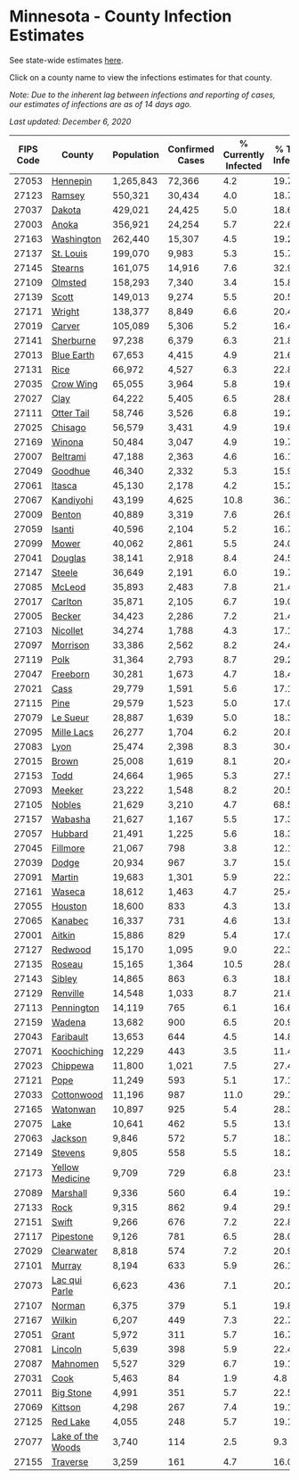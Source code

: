 # Minnesota - County Infection Estimates

See state-wide estimates [here](/infections/us-mn).

Click on a county name to view the infections estimates for that county.

*Note: Due to the inherent lag between infections and reporting of cases, our estimates of infections are as of 14 days ago.*

*Last updated: December 6, 2020*

|   FIPS Code |                                 County |   Population |   Confirmed Cases |   % Currently Infected |   % Total Infected |
|-------------|----------------------------------------|--------------|-------------------|------------------------|--------------------|
|       27053 |                   [Hennepin](hennepin) |    1,265,843 |            72,366 |                    4.2 |               19.7 |
|       27123 |                       [Ramsey](ramsey) |      550,321 |            30,434 |                    4.0 |               18.7 |
|       27037 |                       [Dakota](dakota) |      429,021 |            24,425 |                    5.0 |               18.6 |
|       27003 |                         [Anoka](anoka) |      356,921 |            24,254 |                    5.7 |               22.6 |
|       27163 |               [Washington](washington) |      262,440 |            15,307 |                    4.5 |               19.2 |
|       27137 |                 [St. Louis](st.-louis) |      199,070 |             9,983 |                    5.3 |               15.7 |
|       27145 |                     [Stearns](stearns) |      161,075 |            14,916 |                    7.6 |               32.9 |
|       27109 |                     [Olmsted](olmsted) |      158,293 |             7,340 |                    3.4 |               15.8 |
|       27139 |                         [Scott](scott) |      149,013 |             9,274 |                    5.5 |               20.5 |
|       27171 |                       [Wright](wright) |      138,377 |             8,849 |                    6.6 |               20.4 |
|       27019 |                       [Carver](carver) |      105,089 |             5,306 |                    5.2 |               16.4 |
|       27141 |                 [Sherburne](sherburne) |       97,238 |             6,379 |                    6.3 |               21.8 |
|       27013 |               [Blue Earth](blue-earth) |       67,653 |             4,415 |                    4.9 |               21.6 |
|       27131 |                           [Rice](rice) |       66,972 |             4,527 |                    6.3 |               22.8 |
|       27035 |                 [Crow Wing](crow-wing) |       65,055 |             3,964 |                    5.8 |               19.6 |
|       27027 |                           [Clay](clay) |       64,222 |             5,405 |                    6.5 |               28.6 |
|       27111 |               [Otter Tail](otter-tail) |       58,746 |             3,526 |                    6.8 |               19.2 |
|       27025 |                     [Chisago](chisago) |       56,579 |             3,431 |                    4.9 |               19.6 |
|       27169 |                       [Winona](winona) |       50,484 |             3,047 |                    4.9 |               19.7 |
|       27007 |                   [Beltrami](beltrami) |       47,188 |             2,363 |                    4.6 |               16.1 |
|       27049 |                     [Goodhue](goodhue) |       46,340 |             2,332 |                    5.3 |               15.9 |
|       27061 |                       [Itasca](itasca) |       45,130 |             2,178 |                    4.2 |               15.2 |
|       27067 |                 [Kandiyohi](kandiyohi) |       43,199 |             4,625 |                   10.8 |               36.1 |
|       27009 |                       [Benton](benton) |       40,889 |             3,319 |                    7.6 |               26.9 |
|       27059 |                       [Isanti](isanti) |       40,596 |             2,104 |                    5.2 |               16.7 |
|       27099 |                         [Mower](mower) |       40,062 |             2,861 |                    5.5 |               24.0 |
|       27041 |                     [Douglas](douglas) |       38,141 |             2,918 |                    8.4 |               24.5 |
|       27147 |                       [Steele](steele) |       36,649 |             2,191 |                    6.0 |               19.7 |
|       27085 |                       [McLeod](mcleod) |       35,893 |             2,483 |                    7.8 |               21.4 |
|       27017 |                     [Carlton](carlton) |       35,871 |             2,105 |                    6.7 |               19.0 |
|       27005 |                       [Becker](becker) |       34,423 |             2,286 |                    7.2 |               21.4 |
|       27103 |                   [Nicollet](nicollet) |       34,274 |             1,788 |                    4.3 |               17.1 |
|       27097 |                   [Morrison](morrison) |       33,386 |             2,562 |                    8.2 |               24.4 |
|       27119 |                           [Polk](polk) |       31,364 |             2,793 |                    8.7 |               29.2 |
|       27047 |                   [Freeborn](freeborn) |       30,281 |             1,673 |                    4.7 |               18.4 |
|       27021 |                           [Cass](cass) |       29,779 |             1,591 |                    5.6 |               17.1 |
|       27115 |                           [Pine](pine) |       29,579 |             1,523 |                    5.0 |               17.0 |
|       27079 |                   [Le Sueur](le-sueur) |       28,887 |             1,639 |                    5.0 |               18.3 |
|       27095 |               [Mille Lacs](mille-lacs) |       26,277 |             1,704 |                    6.2 |               20.8 |
|       27083 |                           [Lyon](lyon) |       25,474 |             2,398 |                    8.3 |               30.4 |
|       27015 |                         [Brown](brown) |       25,008 |             1,619 |                    8.1 |               20.4 |
|       27153 |                           [Todd](todd) |       24,664 |             1,965 |                    5.3 |               27.5 |
|       27093 |                       [Meeker](meeker) |       23,222 |             1,548 |                    8.2 |               20.5 |
|       27105 |                       [Nobles](nobles) |       21,629 |             3,210 |                    4.7 |               68.5 |
|       27157 |                     [Wabasha](wabasha) |       21,627 |             1,167 |                    5.5 |               17.3 |
|       27057 |                     [Hubbard](hubbard) |       21,491 |             1,225 |                    5.6 |               18.3 |
|       27045 |                   [Fillmore](fillmore) |       21,067 |               798 |                    3.8 |               12.1 |
|       27039 |                         [Dodge](dodge) |       20,934 |               967 |                    3.7 |               15.0 |
|       27091 |                       [Martin](martin) |       19,683 |             1,301 |                    5.9 |               22.3 |
|       27161 |                       [Waseca](waseca) |       18,612 |             1,463 |                    4.7 |               25.4 |
|       27055 |                     [Houston](houston) |       18,600 |               833 |                    4.3 |               13.8 |
|       27065 |                     [Kanabec](kanabec) |       16,337 |               731 |                    4.6 |               13.8 |
|       27001 |                       [Aitkin](aitkin) |       15,886 |               829 |                    5.4 |               17.0 |
|       27127 |                     [Redwood](redwood) |       15,170 |             1,095 |                    9.0 |               22.3 |
|       27135 |                       [Roseau](roseau) |       15,165 |             1,364 |                   10.5 |               28.0 |
|       27143 |                       [Sibley](sibley) |       14,865 |               863 |                    6.3 |               18.8 |
|       27129 |                   [Renville](renville) |       14,548 |             1,033 |                    8.7 |               21.6 |
|       27113 |               [Pennington](pennington) |       14,119 |               765 |                    6.1 |               16.6 |
|       27159 |                       [Wadena](wadena) |       13,682 |               900 |                    6.5 |               20.9 |
|       27043 |                 [Faribault](faribault) |       13,653 |               644 |                    4.5 |               14.8 |
|       27071 |             [Koochiching](koochiching) |       12,229 |               443 |                    3.5 |               11.4 |
|       27023 |                   [Chippewa](chippewa) |       11,800 |             1,021 |                    7.5 |               27.4 |
|       27121 |                           [Pope](pope) |       11,249 |               593 |                    5.1 |               17.1 |
|       27033 |               [Cottonwood](cottonwood) |       11,196 |               987 |                   11.0 |               29.1 |
|       27165 |                   [Watonwan](watonwan) |       10,897 |               925 |                    5.4 |               28.3 |
|       27075 |                           [Lake](lake) |       10,641 |               462 |                    5.5 |               13.9 |
|       27063 |                     [Jackson](jackson) |        9,846 |               572 |                    5.7 |               18.7 |
|       27149 |                     [Stevens](stevens) |        9,805 |               558 |                    5.5 |               18.2 |
|       27173 |     [Yellow Medicine](yellow-medicine) |        9,709 |               729 |                    6.8 |               23.5 |
|       27089 |                   [Marshall](marshall) |        9,336 |               560 |                    6.4 |               19.3 |
|       27133 |                           [Rock](rock) |        9,315 |               862 |                    9.4 |               29.5 |
|       27151 |                         [Swift](swift) |        9,266 |               676 |                    7.2 |               22.8 |
|       27117 |                 [Pipestone](pipestone) |        9,126 |               781 |                    6.5 |               28.0 |
|       27029 |               [Clearwater](clearwater) |        8,818 |               574 |                    7.2 |               20.9 |
|       27101 |                       [Murray](murray) |        8,194 |               633 |                    5.9 |               26.1 |
|       27073 |         [Lac qui Parle](lac-qui-parle) |        6,623 |               436 |                    7.1 |               20.2 |
|       27107 |                       [Norman](norman) |        6,375 |               379 |                    5.1 |               19.8 |
|       27167 |                       [Wilkin](wilkin) |        6,207 |               449 |                    7.3 |               22.7 |
|       27051 |                         [Grant](grant) |        5,972 |               311 |                    5.7 |               16.7 |
|       27081 |                     [Lincoln](lincoln) |        5,639 |               398 |                    5.9 |               22.4 |
|       27087 |                   [Mahnomen](mahnomen) |        5,527 |               329 |                    6.7 |               19.1 |
|       27031 |                           [Cook](cook) |        5,463 |                84 |                    1.9 |                4.8 |
|       27011 |                 [Big Stone](big-stone) |        4,991 |               351 |                    5.7 |               22.5 |
|       27069 |                     [Kittson](kittson) |        4,298 |               267 |                    7.4 |               19.1 |
|       27125 |                   [Red Lake](red-lake) |        4,055 |               248 |                    5.7 |               19.1 |
|       27077 | [Lake of the Woods](lake-of-the-woods) |        3,740 |               114 |                    2.5 |                9.3 |
|       27155 |                   [Traverse](traverse) |        3,259 |               161 |                    4.7 |               16.0 |